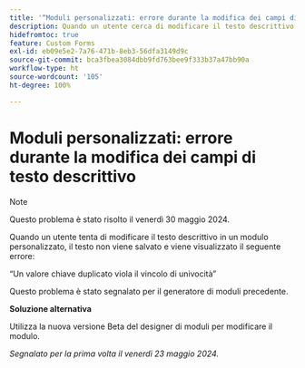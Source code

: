```yaml
---
title: '“Moduli personalizzati: errore durante la modifica dei campi di testo descrittivo”'
description: Quando un utente cerca di modificare il testo descrittivo in un modulo personalizzato, il testo non viene salvato e viene visualizzato un errore. È disponibile una soluzione alternativa.
hidefromtoc: true
feature: Custom Forms
exl-id: eb09e5e2-7a76-471b-8eb3-56dfa3149d9c
source-git-commit: bca3fbea3084dbb9fd763bee9f333b37a47bb90a
workflow-type: ht
source-wordcount: '105'
ht-degree: 100%

---
```


# Moduli personalizzati: errore durante la modifica dei campi di testo descrittivo

>[!NOTE]
>
>Questo problema è stato risolto il venerdì 30 maggio 2024.

Quando un utente tenta di modificare il testo descrittivo in un modulo personalizzato, il testo non viene salvato e viene visualizzato il seguente errore:

“Un valore chiave duplicato viola il vincolo di univocità”

Questo problema è stato segnalato per il generatore di moduli precedente.

**Soluzione alternativa**

Utilizza la nuova versione Beta del designer di moduli per modificare il modulo.

_Segnalato per la prima volta il venerdì 23 maggio 2024._

